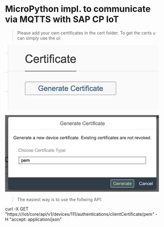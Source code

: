 # MicroPython impl. to communicate via MQTTS with SAP CP IoT

> Please add your own certificates in the cert folder. 
> To get the certs u can simply use the ui:

![Alt text](pics/cert1.PNG?raw=true)

![Alt text](pics/cert2.PNG?raw=true)

> The easiest way is to use the follwing API:

curl -X GET "https://<your iot host>/iot/core/api/v1/devices/111/authentications/clientCertificate/pem" -H "accept: application/json"



